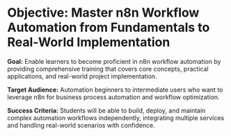 # Objective: Master n8n Workflow Automation from Fundamentals to Real-World Implementation

**Goal:** Enable learners to become proficient in n8n workflow automation by providing comprehensive training that covers core concepts, practical applications, and real-world project implementation.

**Target Audience:** Automation beginners to intermediate users who want to leverage n8n for business process automation and workflow optimization.

**Success Criteria:** Students will be able to build, deploy, and maintain complex automation workflows independently, integrating multiple services and handling real-world scenarios with confidence.
